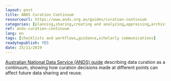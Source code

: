 ```yaml
---
layout: post 
title: ANDS Curation Continuum
resourceurl: https://www.ands.org.au/guides/curation-continuum
categories: [planning,sharing,creating and analyzing,appraising,archiving and preserving,reusing]
ref: ands-curation-continuum
lang: en
tags: [checklists and workflows,guidance,scholarly communications]
readytopublish: YES
date: 25/11/2019
---
```

[Australian National Data Service (ANDS) guide](https://www.ands.org.au/guides/curation-continuum) describing data curation as a continuum, showing how curation decisions made at different points can affect future data sharing and reuse. 